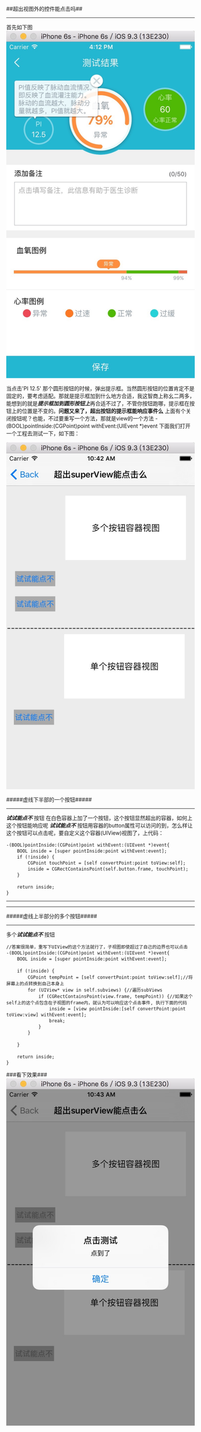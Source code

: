 ##超出视图外的控件能点击吗##
***
首先如下图
![示例](pictures/jietu1.jpg)

当点击'PI 12.5' 那个圆形按钮的时候，弹出提示框。当然圆形按钮的位置肯定不是固定的，要考虑适配。那就是提示框加到什么地方合适，我这智商上称幺二两多，能想到的就是***提示框加到圆形按钮上***再合适不过了，不管你按钮跑哪，提示框在按钮上的位置是不变的。**问题又来了，超出按钮的提示框能响应事件么** 上面有个关闭按钮呢？也能，不过要重写一个方法，那就是view的一个方法
-(BOOL)pointInside:(CGPoint)point withEvent:(UIEvent *)event
下面我们打开一个工程去测试一下，如下图：

![展示视图](pictures/jietu4.jpg)

#####虚线下半部的一个按钮#####
***
***试试能点不*** 按钮
在白色容器上加了一个按钮，这个按钮显然超出的容器，如何上这个按钮能响应呢 ***试试能点不*** 按钮用容器的button属性可以访问的到，怎么样让这个按钮可以点击呢，要自定义这个容器(UIView)视图了，上代码：
```objc
-(BOOL)pointInside:(CGPoint)point withEvent:(UIEvent *)event{
    BOOL inside = [super pointInside:point withEvent:event];
    if (!inside) {
        CGPoint touchPoint = [self convertPoint:point toView:self];
        inside = CGRectContainsPoint(self.button.frame, touchPoint);
    }

    return inside;
}
```

***
***
#####虚线上半部分的多个按钮#####
***
多个***试试能点不*** 按钮
```objc
//答案很简单，重写下UIView的这个方法就行了，子视图即使超过了自己的边界也可以点击
-(BOOL)pointInside:(CGPoint)point withEvent:(UIEvent *)event{
    BOOL inside = [super pointInside:point withEvent:event];
    
    if (!inside) {
        CGPoint tempPoint = [self convertPoint:point toView:self];//将屏幕上的点转换到自己本身上
        for (UIView* view in self.subviews) {//遍历subViews
            if (CGRectContainsPoint(view.frame, tempPoint)) {//如果这个self上的这个点包含在子视图的frame内，就认为可以响应这个点击事件, 执行下面的代码
                inside = [view pointInside:[self convertPoint:point toView:view] withEvent:event];
                break;
            }
        }
        
    }
    
    return inside;
}
```


###看下效果###
![效果图](pictures/jietu5.jpg)
